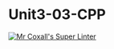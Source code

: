 # Unit3-03-CPP
[![Mr Coxall's Super Linter](https://github.com/ICS3U-Programming-Kent-Gatera/Unit3-03-CPP/workflows/Mr%20Coxall's%20Super%20Linter/badge.svg)](https://github.com/ICS3U-Programming-Kent-Gatera/Unit3-03-CPP/actions/)
